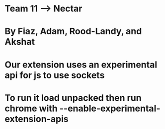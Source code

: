 # Team 11 --> Nectar
# By Fiaz, Adam, Rood-Landy, and Akshat
# Our extension uses an experimental api for js to use sockets 
# To run it load unpacked then run chrome with  --enable-experimental-extension-apis 



